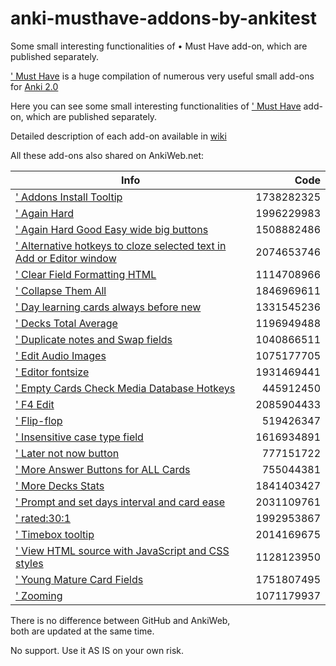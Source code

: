# anki-musthave-addons-by-ankitest
Some small interesting functionalities of • Must Have add-on, which are published separately. 

[' Must Have](https://github.com/ankitest/anki-musthave-addon-by-ankitest) is a huge compilation of numerous very useful small add-ons for [Anki 2.0](http://ankisrs.net/)

Here you can see some small interesting functionalities of [' Must Have](https://ankiweb.net/shared/info/67643234) add-on, which are published separately.

Detailed description of each add-on available in [wiki](https://github.com/ankitest/anki-musthave-addons-by-ankitest/wiki)

All these add-ons also shared on AnkiWeb.net:

Info | Code
------------- | -------------:
[' Addons Install Tooltip](https://ankiweb.net/shared/info/1738282325) | 1738282325 
[' Again Hard](https://ankiweb.net/shared/info/1996229983) | 1996229983 
[' Again Hard Good Easy wide big buttons](https://ankiweb.net/shared/info/1508882486) | 1508882486 
[' Alternative hotkeys to cloze selected text in Add or Editor window](https://ankiweb.net/shared/info/2074653746) | 2074653746 
[' Clear Field Formatting HTML](https://ankiweb.net/shared/info/1114708966) | 1114708966
[' Collapse Them All](https://ankiweb.net/shared/info/1846969611) | 1846969611 
[' Day learning cards always before new](https://ankiweb.net/shared/info/1331545236) | 1331545236 
[' Decks Total Average](https://ankiweb.net/shared/info/1196949488) | 1196949488 
[' Duplicate notes and Swap fields](https://ankiweb.net/shared/info/1040866511) | 1040866511 
[' Edit Audio Images](https://ankiweb.net/shared/info/1075177705) | 1075177705 
[' Editor fontsize](https://ankiweb.net/shared/info/1931469441) | 1931469441 
[' Empty Cards Check Media Database Hotkeys](https://ankiweb.net/shared/info/445912450) | 445912450 
[' F4 Edit](https://ankiweb.net/shared/info/2085904433) | 2085904433 
[' Flip-flop](https://ankiweb.net/shared/info/519426347) | 519426347 
[' Insensitive case type field](https://ankiweb.net/shared/info/1616934891) | 1616934891 
[' Later not now button](https://ankiweb.net/shared/info/777151722) | 777151722 
[' More Answer Buttons for ALL Cards](https://ankiweb.net/shared/info/755044381) | 755044381 
[' More Decks Stats](https://ankiweb.net/shared/info/1841403427) | 1841403427 
[' Prompt and set days interval and card ease](https://ankiweb.net/shared/info/2031109761) | 2031109761 
[' rated:30:1](https://ankiweb.net/shared/info/1992953867) | 1992953867 
[' Timebox tooltip](https://ankiweb.net/shared/info/2014169675) | 2014169675 
[' View HTML source with JavaScript and CSS styles](https://ankiweb.net/shared/info/1128123950) | 1128123950 
[' Young Mature Card Fields](https://ankiweb.net/shared/info/1751807495) | 1751807495 
[' Zooming](https://ankiweb.net/shared/info/1071179937) | 1071179937 

There is no difference between GitHub and AnkiWeb,  
both are updated at the same time.  

No support. Use it AS IS on your own risk. 
